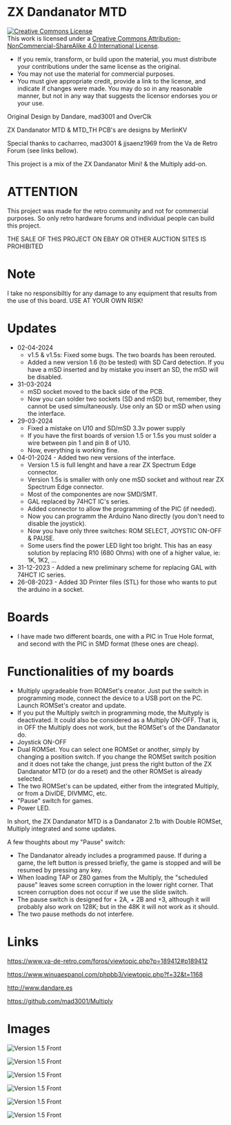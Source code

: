 # ZX Dandanator MTD

<a rel="license" href="http://creativecommons.org/licenses/by-nc-sa/4.0/"><img alt="Creative Commons License" style="border-width:0" src="https://i.creativecommons.org/l/by-nc-sa/4.0/88x31.png" /></a><br />This work is licensed under a <a rel="license" href="http://creativecommons.org/licenses/by-nc-sa/4.0/">Creative Commons Attribution-NonCommercial-ShareAlike 4.0 International License</a>.

* If you remix, transform, or build upon the material, you must distribute your contributions under the same license as the original.
* You may not use the material for commercial purposes.
* You must give appropriate credit, provide a link to the license, and indicate if changes were made. You may do so in any reasonable manner, but not in any way that suggests the licensor endorses you or your use.

Original Design by Dandare, mad3001 and OverClk

ZX Dandanator MTD & MTD_TH PCB's are designs by MerlinKV

Special thanks to cacharreo, mad3001 & jjsaenz1969 from the Va de Retro Forum (see links bellow).

This project is a mix of the ZX Dandanator Mini! & the Multiply add-on.

# ATTENTION

This project was made for the retro community and not for commercial purposes. So only retro hardware forums and individual people can build this project.

THE SALE OF THIS PROJECT ON EBAY OR OTHER AUCTION SITES IS PROHIBITED

# Note

I take no responsibiltiy for any damage to any equipment that results from the use of this board.
USE AT YOUR OWN RISK!

# Updates

* 02-04-2024
   - v1.5 & v1.5s: Fixed some bugs. The two boards has been rerouted.
   - Added a new version 1.6 (to be tested) with SD Card detection. If you have a mSD inserted and by mistake you insert an SD, the mSD will be disabled.
* 31-03-2024
   - mSD socket moved to the back side of the PCB.
   - Now you can solder two sockets (SD and mSD) but, remember, they cannot be used simultaneously. Use only an SD or mSD when using the interface.
* 29-03-2024
   - Fixed a mistake on U10 and SD/mSD 3.3v power supply
   - If you have the first boards of version 1.5 or 1.5s you must solder a wire between pin 1 and pin 8 of U10.
   - Now, everything is working fine. 
* 04-01-2024 - Added two new versions of the interface.
   - Version 1.5 is full lenght and have a rear ZX Spectrum Edge connector.
   - Version 1.5s is smaller with only one mSD socket and without rear ZX Spectrum Edge connector.
   - Most of the componentes are now SMD/SMT.
   - GAL replaced by 74HCT IC's series.
   - Added connector to allow the programming of the PIC (if needed).
   - Now you can programm the Arduino Nano directly (you don't need to disable the joystick).
   - Now you have only three switches: ROM SELECT, JOYSTIC ON-OFF & PAUSE.
   - Some users find the power LED light too bright. This has an easy solution by replacing R10 (680 Ohms) with one of a higher value, ie: 1K, 1K2, ...
* 31-12-2023 - Added a new preliminary scheme for replacing GAL with 74HCT IC series.
* 26-08-2023 - Added 3D Printer files (STL) for those who wants to put the arduino in a socket.

# Boards

* I have made two different boards, one with a PIC in True Hole format, and second with the PIC in SMD format (these ones are cheap).

# Functionalities of my boards

* Multiply upgradeable from ROMSet's creator. Just put the switch in programming mode, connect the device to a USB port on the PC. Launch ROMSet's creator and update.
* If you put the Multiply switch in programming mode, the Multyply is deactivated. It could also be considered as a Multiply ON-OFF. That is, in OFF the Multiply does not work, but the ROMSet's of the Dandanator do.
* Joystick ON-OFF
* Dual ROMSet. You can select one ROMSet or another, simply by changing a position switch. If you change the ROMSet switch position and it does not take the change, just press the right button of the ZX Dandanator MTD (or do a reset) and the other ROMSet is already selected.
* The two ROMSet's can be updated, either from the integrated Multiply, or from a DivIDE, DIVMMC, etc.
* "Pause" switch for games.
* Power LED.

In short, the ZX Dandanator MTD is a Dandanator 2.1b with Double ROMSet, Multiply integrated and some updates.

A few thoughts about my "Pause" switch:

* The Dandanator already includes a programmed pause. If during a game, the left button is pressed briefly, the game is stopped and will be resumed by pressing any key.
* When loading TAP or Z80 games from the Multiply, the "scheduled pause" leaves some screen corruption in the lower right corner. That screen corruption does not occur if we use the slide switch.
* The pause switch is designed for + 2A, + 2B and +3, although it will probably also work on 128K; but in the 48K it will not work as it should.
* The two pause methods do not interfere.

# Links

https://www.va-de-retro.com/foros/viewtopic.php?p=189412#p189412

https://www.winuaespanol.com/phpbb3/viewtopic.php?f=32&t=1168

http://www.dandare.es

https://github.com/mad3001/Multiply

# Images

![Version 1.5 Front](https://github.com/merlinkv/ZX_Dandanator_MTD/blob/main/ZX_Dandanator_MTD_1_5_Front.jpg)

![Version 1.5 Front](https://github.com/merlinkv/ZX_Dandanator_MTD/blob/main/ZX_Dandanator_MTD_1_5_Back.jpg)

![Version 1.5 Front](https://github.com/merlinkv/ZX_Dandanator_MTD/blob/main/ZX_Dandanator_MTD_1_5s_Front.jpg)

![Version 1.5 Front](https://github.com/merlinkv/ZX_Dandanator_MTD/blob/main/ZX_Dandanator_MTD_1_5s_Back.jpg)

![Version 1.5 Front](https://github.com/merlinkv/ZX_Dandanator_MTD/blob/main/ZX_Dandanator_MTD_1_6_Front.jpg)

![Version 1.5 Front](https://github.com/merlinkv/ZX_Dandanator_MTD/blob/main/ZX_Dandanator_MTD_1_6_Back.jpg)


